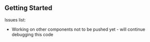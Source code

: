 ## Getting Started

Issues list:

- Working on other components not to be pushed yet - will continue debugging this code

    